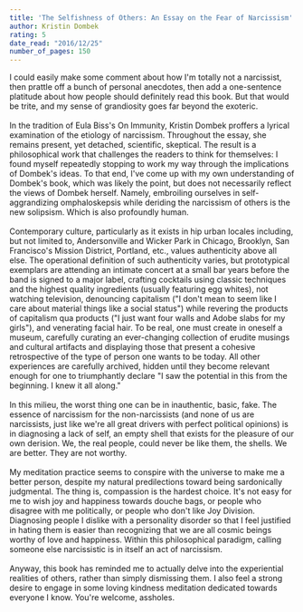 ```yaml
---
title: 'The Selfishness of Others: An Essay on the Fear of Narcissism'
author: Kristin Dombek
rating: 5
date_read: "2016/12/25"
number_of_pages: 150
---
```


I could easily make some comment about how I'm totally not a narcissist, then prattle off a bunch of personal anecdotes, then add a one-sentence platitude about how people should definitely read this book. But that would be trite, and my sense of grandiosity goes far beyond the exoteric.<br/><br/>In the tradition of Eula Biss's On Immunity, Kristin Dombek proffers a lyrical examination of the etiology of narcissism. Throughout the essay, she remains present, yet detached, scientific, skeptical. The result is a philosophical work that challenges the readers to think for themselves: I found myself repeatedly stopping to work my way through the implications of Dombek's ideas. To that end, I've come up with my own understanding of Dombek's book, which was likely the point, but does not necessarily reflect the views of Dombek herself. Namely, embroiling ourselves in self-aggrandizing omphaloskepsis while deriding the narcissism of others is the new solipsism. Which is also profoundly human.  <br/><br/>Contemporary culture, particularly as it exists in hip urban locales including, but not limited to, Andersonville and Wicker Park in Chicago, Brooklyn, San Francisco's Mission District, Portland, etc., values authenticity above all else. The operational definition of such authenticity varies, but prototypical exemplars are attending an intimate concert at a small bar years before the band is signed to a major label, crafting cocktails using classic techniques and the highest quality ingredients (usually featuring egg whites), not watching television, denouncing capitalism ("I don't mean to seem like I care about material things like a social status") while revering the products of capitalism qua products ("I just want four walls and Adobe slabs for my girls"), and venerating facial hair. To be real, one must create in oneself a museum, carefully curating an ever-changing collection of erudite musings and cultural artifacts and displaying those that present a cohesive retrospective of the type of person one wants to be today. All other experiences are carefully archived, hidden until they become relevant enough for one to triumphantly declare "I saw the potential in this from the beginning. I knew it all along."<br/><br/>In this milieu, the worst thing one can be in inauthentic, basic, fake. The essence of narcissism for the non-narcissists (and none of us are narcissists, just like we're all great drivers with perfect political opinions) is in diagnosing a lack of self, an empty shell that exists for the pleasure of our own derision. We, the real people, could never be like them, the shells. We are better. They are not worthy.<br/><br/>My meditation practice seems to conspire with the universe to make me a better person, despite my natural predilections toward being sardonically judgmental. The thing is, compassion is the hardest choice. It's not easy for me to wish joy and happiness towards douche bags, or people who disagree with me politically, or people who don't like Joy Division. Diagnosing people I dislike with a personality disorder so that I feel justified in hating them is easier than recognizing that we are all cosmic beings worthy of love and happiness. Within this philosophical paradigm, calling someone else narcissistic is in itself an act of narcissism.<br/><br/>Anyway, this book has reminded me to actually delve into the experiential realities of others, rather than simply dismissing them. I also feel a strong desire to engage in some loving kindness meditation dedicated towards everyone I know. You're welcome, assholes.